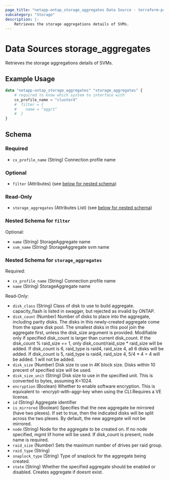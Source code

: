 ```yaml
---
page_title: "netapp-ontap_storage_aggregates Data Source - terraform-provider-netapp-ontap"
subcategory: "Storage"
description: |-
    Retrieves the storage aggregations details of SVMs.
---
```


# Data Sources storage_aggregates

Retrieves the storage aggregations details of SVMs.

## Example Usage
```terraform
data "netapp-ontap_storage_aggregates" "storage_aggregates" {
	# required to know which system to interface with
	cx_profile_name = "cluster4"
	#  filter = {
	#    name = "aggr1"
	#  }
}
```



<!-- schema generated by tfplugindocs -->
## Schema

### Required

- `cx_profile_name` (String) Connection profile name

### Optional

- `filter` (Attributes) (see [below for nested schema](#nestedatt--filter))

### Read-Only

- `storage_aggregates` (Attributes List) (see [below for nested schema](#nestedatt--storage_aggregates))

<a id="nestedatt--filter"></a>
### Nested Schema for `filter`

Optional:

- `name` (String) StorageAggregate name
- `svm_name` (String) StorageAggregate svm name


<a id="nestedatt--storage_aggregates"></a>
### Nested Schema for `storage_aggregates`

Required:

- `cx_profile_name` (String) Connection profile name
- `name` (String) StorageAggregate name

Read-Only:

- `disk_class` (String) Class of disk to use to build aggregate. capacity_flash is listed in swagger, but rejected as invalid by ONTAP.
- `disk_count` (Number) Number of disks to place into the aggregate, including parity disks.
				The disks in this newly-created aggregate come from the spare disk pool.
				The smallest disks in this pool join the aggregate first, unless the disk_size argument is provided.
				Modifiable only if specified disk_count is larger than current disk_count.
				If the disk_count % raid_size == 1, only disk_count/raid_size * raid_size will be added.
				If disk_count is 6, raid_type is raid4, raid_size 4, all 6 disks will be added.
				If disk_count is 5, raid_type is raid4, raid_size 4, 5/4 * 4 = 4 will be added. 1 will not be added.
- `disk_size` (Number) Disk size to use in 4K block size.  Disks within 10 precent of specified size will be used.
- `disk_size_unit` (String) Disk size to use in the specified unit. This is converted to bytes, assuming K=1024.
- `encryption` (Boolean) Whether to enable software encryption. This is equivalent to -encrypt-with-aggr-key when using the CLI.Requires a VE license.
- `id` (String) Aggregate identifier
- `is_mirrored` (Boolean) Specifies that the new aggregate be mirrored (have two plexes). If set to true, then the indicated disks will be split across the two plexes. By default, the new aggregate will not be mirrored.
- `node` (String) Node for the aggregate to be created on. If no node specified, mgmt lif home will be used. If disk_count is present, node name is required.
- `raid_size` (Number) Sets the maximum number of drives per raid group.
- `raid_type` (String)
- `snaplock_type` (String) Type of snaplock for the aggregate being created.
- `state` (String) Whether the specified aggregate should be enabled or disabled. Creates aggregate if doesnt exist.


